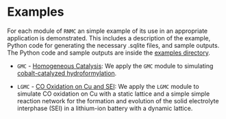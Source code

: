 # Examples
For each module of `RNMC` an simple example of its use in an appropriate application is demonstrated. This includes a description of the example, Python code for generating the necessary .sqlite files, and sample outputs. The Python code and sample outputs are inside the <a href="{{ site.github.repository_url }}"> examples directory</a>.

- `GMC` - [Homogeneous Catalysis](./GMC_exp.md): We apply the `GMC` module to simulating [cobalt-catalyzed hydroformylation](./https://pubs.rsc.org/en/content/articlehtml/2017/sc/c7sc03628k).

- `LGMC` - [CO Oxidation on Cu and SEI](./LGMC_exp.md): We apply the `LGMC` module to simulate CO oxidation on Cu with a static lattice and a simple simple reaction network for the formation and evolution of the solid electrolyte interphase (SEI) in a lithium-ion battery with a dynamic lattice.